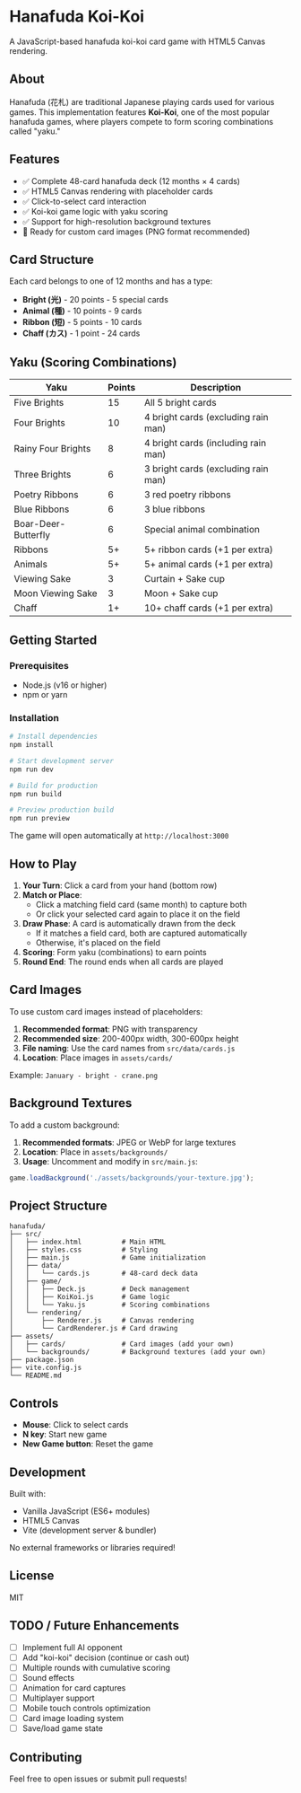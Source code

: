 # Hanafuda Koi-Koi

A JavaScript-based hanafuda koi-koi card game with HTML5 Canvas rendering.

## About

Hanafuda (花札) are traditional Japanese playing cards used for various games. This implementation features **Koi-Koi**, one of the most popular hanafuda games, where players compete to form scoring combinations called "yaku."

## Features

- ✅ Complete 48-card hanafuda deck (12 months × 4 cards)
- ✅ HTML5 Canvas rendering with placeholder cards
- ✅ Click-to-select card interaction
- ✅ Koi-koi game logic with yaku scoring
- ✅ Support for high-resolution background textures
- 🎴 Ready for custom card images (PNG format recommended)

## Card Structure

Each card belongs to one of 12 months and has a type:
- **Bright (光)** - 20 points - 5 special cards
- **Animal (種)** - 10 points - 9 cards
- **Ribbon (短)** - 5 points - 10 cards
- **Chaff (カス)** - 1 point - 24 cards

## Yaku (Scoring Combinations)

| Yaku | Points | Description |
|------|--------|-------------|
| Five Brights | 15 | All 5 bright cards |
| Four Brights | 10 | 4 bright cards (excluding rain man) |
| Rainy Four Brights | 8 | 4 bright cards (including rain man) |
| Three Brights | 6 | 3 bright cards (excluding rain man) |
| Poetry Ribbons | 6 | 3 red poetry ribbons |
| Blue Ribbons | 6 | 3 blue ribbons |
| Boar-Deer-Butterfly | 6 | Special animal combination |
| Ribbons | 5+ | 5+ ribbon cards (+1 per extra) |
| Animals | 5+ | 5+ animal cards (+1 per extra) |
| Viewing Sake | 3 | Curtain + Sake cup |
| Moon Viewing Sake | 3 | Moon + Sake cup |
| Chaff | 1+ | 10+ chaff cards (+1 per extra) |

## Getting Started

### Prerequisites

- Node.js (v16 or higher)
- npm or yarn

### Installation

```bash
# Install dependencies
npm install

# Start development server
npm run dev

# Build for production
npm run build

# Preview production build
npm run preview
```

The game will open automatically at `http://localhost:3000`

## How to Play

1. **Your Turn**: Click a card from your hand (bottom row)
2. **Match or Place**:
   - Click a matching field card (same month) to capture both
   - Or click your selected card again to place it on the field
3. **Draw Phase**: A card is automatically drawn from the deck
   - If it matches a field card, both are captured automatically
   - Otherwise, it's placed on the field
4. **Scoring**: Form yaku (combinations) to earn points
5. **Round End**: The round ends when all cards are played

## Card Images

To use custom card images instead of placeholders:

1. **Recommended format**: PNG with transparency
2. **Recommended size**: 200-400px width, 300-600px height
3. **File naming**: Use the card names from `src/data/cards.js`
4. **Location**: Place images in `assets/cards/`

Example: `January - bright - crane.png`

## Background Textures

To add a custom background:

1. **Recommended formats**: JPEG or WebP for large textures
2. **Location**: Place in `assets/backgrounds/`
3. **Usage**: Uncomment and modify in `src/main.js`:

```javascript
game.loadBackground('./assets/backgrounds/your-texture.jpg');
```

## Project Structure

```
hanafuda/
├── src/
│   ├── index.html          # Main HTML
│   ├── styles.css          # Styling
│   ├── main.js             # Game initialization
│   ├── data/
│   │   └── cards.js        # 48-card deck data
│   ├── game/
│   │   ├── Deck.js         # Deck management
│   │   ├── KoiKoi.js       # Game logic
│   │   └── Yaku.js         # Scoring combinations
│   └── rendering/
│       ├── Renderer.js     # Canvas rendering
│       └── CardRenderer.js # Card drawing
├── assets/
│   ├── cards/              # Card images (add your own)
│   └── backgrounds/        # Background textures (add your own)
├── package.json
├── vite.config.js
└── README.md
```

## Controls

- **Mouse**: Click to select cards
- **N key**: Start new game
- **New Game button**: Reset the game

## Development

Built with:
- Vanilla JavaScript (ES6+ modules)
- HTML5 Canvas
- Vite (development server & bundler)

No external frameworks or libraries required!

## License

MIT

## TODO / Future Enhancements

- [ ] Implement full AI opponent
- [ ] Add "koi-koi" decision (continue or cash out)
- [ ] Multiple rounds with cumulative scoring
- [ ] Sound effects
- [ ] Animation for card captures
- [ ] Multiplayer support
- [ ] Mobile touch controls optimization
- [ ] Card image loading system
- [ ] Save/load game state

## Contributing

Feel free to open issues or submit pull requests!